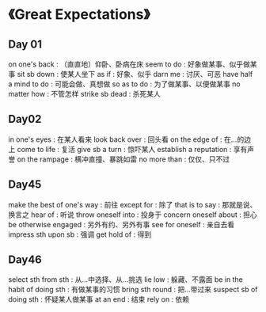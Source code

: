 # 《Great Expectations》
## Day 01
on one's back : （直直地）仰卧、卧病在床
seem to do : 好象做某事、似乎做某事
sit sb down : 使某人坐下
as if : 好象、似乎
darn me : 讨厌、可恶
have half a mind to do : 可能会做、真想做
so as to do : 为了做某事、以便做某事
no matter how : 不管怎样
strike sb dead : 杀死某人
## Day02
in one's eyes : 在某人看来
look back over : 回头看
on the edge of : 在...的边上
come to life : 复活
give sb a turn : 惊吓某人
establish a reputation : 享有声誉
on the rampage : 横冲直撞、暴跳如雷
no more than :  仅仅、只不过
## Day45
make the best of one's way : 前往
except for : 除了
that is to say : 那就是说、换言之
hear of : 听说
throw oneself into : 投身于
concern oneself about : 担心
be otherwise engaged : 另外有约、另外有事
see for oneself : 亲自去看
impress sth upon sb : 强调
get hold of : 得到
## Day46
select sth from sth : 从...中选择、从...挑选
lie low : 躲藏、不露面
be in the habit of doing sth :  有做某事的习惯
bring sth round : 把...带过来
suspect sb of doing sth : 怀疑某人做某事
at an end :  结束
rely on : 依赖


